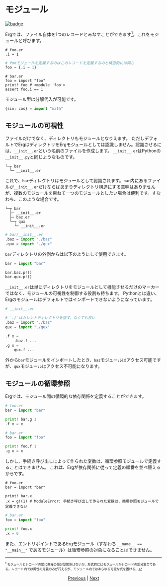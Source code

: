 # モジュール

[![badge](https://img.shields.io/endpoint.svg?url=https%3A%2F%2Fgezf7g7pd5.execute-api.ap-northeast-1.amazonaws.com%2Fdefault%2Fsource_up_to_date%3Fowner%3Derg-lang%26repos%3Derg%26ref%3Dmain%26path%3Ddoc/EN/syntax/25_module.md%26commit_hash%3Dc8932f8fd75cc86f67421bb6b160fffaf7acdd94)](https://gezf7g7pd5.execute-api.ap-northeast-1.amazonaws.com/default/source_up_to_date?owner=erg-lang&repos=erg&ref=main&path=doc/EN/syntax/25_module.md&commit_hash=c8932f8fd75cc86f67421bb6b160fffaf7acdd94)

Ergでは、ファイル自体を1つのレコードとみなすことができます[<sup id="f1">1</sup>](#1)。これをモジュールと呼びます。

```python,checker_ignore
# foo.er
.i = 1
```

```python
# fooモジュールを定義するのはこのレコードを定義するのと構造的には同じ
foo = {.i = 1}
```

```python,checker_ignore
# bar.er
foo = import "foo"
print! foo # <module 'foo'>
assert foo.i == 1
```

モジュール型は分解代入が可能です。

```python
{sin; cos} = import "math"
```

## モジュールの可視性

ファイルだけでなく、ディレクトリもモジュールとなりえます。
ただしデフォルトでErgはディレクトリをErgモジュールとしては認識しません。認識させるには、`__init__.er`という名前のファイルを作成します。
`__init__.er`はPythonの`__init__.py`と同じようなものです。

```console
└─┬ bar
  └─ __init__.er
```

これで、`bar`ディレクトリはモジュールとして認識されます。`bar`内にあるファイルが`__init__.er`だけならばあまりディレクトリ構造にする意味はありませんが、複数のモジュールを束ねて一つのモジュールとしたい場合は便利です。すなわち、このような場合です。

```console
└─┬ bar
  ├─ __init__.er
  ├─ baz.er
  └─┬ qux
    └─ __init__.er
```

```python
# bar/__init__.er
.baz = import "./baz"
.qux = import "./qux"
```

`bar`ディレクトリの外側からは以下のようにして使用できます。

```python
bar = import "bar"

bar.baz.p!()
bar.qux.p!()
```

`__init__.er`は単にディレクトリをモジュールとして機能させるだけのマーカーではなく、モジュールの可視性を制御する役割も持ちます。
Pythonとは違い、Ergのモジュールはデフォルトではインポートできないようになっています。

```python
# __init__.er

# `./`はカレントディレクトリを指す。なくても良い
.baz = import "./baz"
qux = import "./qux"

.f x =
    .baz.f ...
.g x =
    qux.f ...
```

外から`bar`モジュールをインポートしたとき、`baz`モジュールはアクセス可能ですが、`qux`モジュールはアクセス不可能になります。

## モジュールの循環参照

Ergでは、モジュール間の循環的な依存関係を定義することができます。

```python
# foo.er
bar = import "bar"

print! bar.g 1
.f x = x
```

```python
# bar.er
foo = import "foo"

print! foo.f 1
.g x = x
```

しかし、手続き呼び出しによって作られた変数は、循環参照モジュールで定義することはできません。
これは、Ergが依存関係に従って定義の順番を並べ替えるからです。

```python,compile_fail
# foo.er
bar = import "bar"

print! bar.x
.x = g!(1) # ModuleError: 手続き呼び出しで作られた変数は、循環参照モジュールで定義できない
```

```python
# bar.er
foo = import "foo"

print! foo.x
.x = 0
```

また、エントリポイントであるErgモジュール（すなわち `__name__ == "__main__"` であるモジュール）は循環参照の対象になることはできません。

---

<span id="1" style="font-size:x-small"><sup>1</sup> モジュールとレコードの間に直接の部分型関係はないが、形式的にはモジュールがレコードの部分集合である。レコード内では属性の定義のみが行えるが、モジュール内ではあらゆる可能な式を置ける。[↩](#f1) </span>

<p align='center'>
    <a href='./25_closure.md'>Previous</a> | <a href='./27_object_system.md'>Next</a>
</p>
